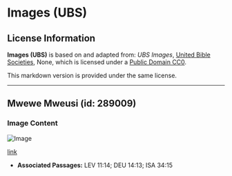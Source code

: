 # Images (UBS)

## License Information

**Images (UBS)** is based on and adapted from: _UBS Images_, [United Bible Societies](https://unitedbiblesocieties.org/), None, which is licensed under a [Public Domain CC0](https://creativecommons.org/public-domain/cc0/).

This markdown version is provided under the same license.



--------------------------------

## Mwewe Mweusi (id: 289009)

### Image Content

![Image](https://cdn.aquifer.bible/aquifer-content/resources/Media/WEB-0567_black_kite.jpg)

[link](https://cdn.aquifer.bible/aquifer-content/resources/Media/WEB-0567_black_kite.jpg)

* **Associated Passages:** LEV 11:14; DEU 14:13; ISA 34:15

